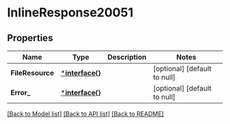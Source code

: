 # InlineResponse20051

## Properties
Name | Type | Description | Notes
------------ | ------------- | ------------- | -------------
**FileResource** | [***interface{}**](interface{}.md) |  | [optional] [default to null]
**Error_** | [***interface{}**](interface{}.md) |  | [optional] [default to null]

[[Back to Model list]](../README.md#documentation-for-models) [[Back to API list]](../README.md#documentation-for-api-endpoints) [[Back to README]](../README.md)

